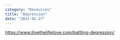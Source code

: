 ```yaml
---
category: "Resources" 
title: "Depression"
date: "2022-01-27"
---
```


https://www.ilivethelifeilove.com/battling-depression/